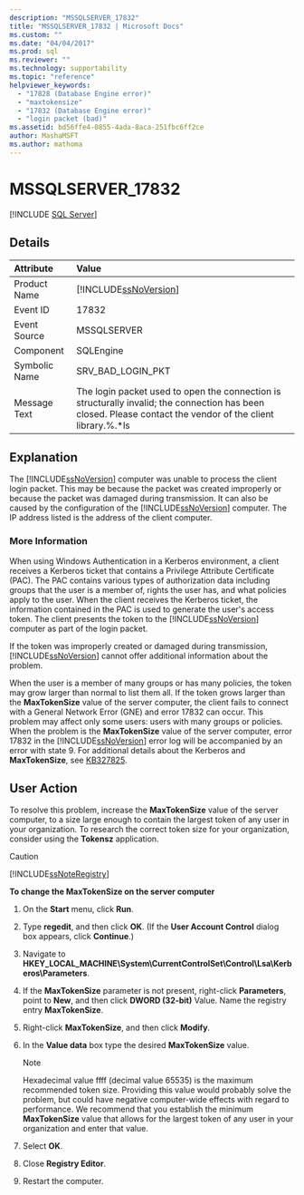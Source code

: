 ```yaml
---
description: "MSSQLSERVER_17832"
title: "MSSQLSERVER_17832 | Microsoft Docs"
ms.custom: ""
ms.date: "04/04/2017"
ms.prod: sql
ms.reviewer: ""
ms.technology: supportability
ms.topic: "reference"
helpviewer_keywords: 
  - "17828 (Database Engine error)"
  - "maxtokensize"
  - "17832 (Database Engine error)"
  - "login packet (bad)"
ms.assetid: bd56ffe4-0855-4ada-8aca-251fbc6ff2ce
author: MashaMSFT
ms.author: mathoma
---
```

# MSSQLSERVER_17832
 [!INCLUDE [SQL Server](../../includes/applies-to-version/sqlserver.md)]
  
## Details  
  
| Attribute | Value |  
| :-------- | :---- |  
|Product Name|[!INCLUDE[ssNoVersion](../../includes/ssnoversion-md.md)]|  
|Event ID|17832|  
|Event Source|MSSQLSERVER|  
|Component|SQLEngine|  
|Symbolic Name|SRV_BAD_LOGIN_PKT|  
|Message Text|The login packet used to open the connection is structurally invalid; the connection has been closed. Please contact the vendor of the client library.%.*ls|  
  
## Explanation  
The [!INCLUDE[ssNoVersion](../../includes/ssnoversion-md.md)] computer was unable to process the client login packet. This may be because the packet was created improperly or because the packet was damaged during transmission. It can also be caused by the configuration of the [!INCLUDE[ssNoVersion](../../includes/ssnoversion-md.md)] computer. The IP address listed is the address of the client computer.  
  
### More Information  
When using Windows Authentication in a Kerberos environment, a client receives a Kerberos ticket that contains a Privilege Attribute Certificate (PAC). The PAC contains various types of authorization data including groups that the user is a member of, rights the user has, and what policies apply to the user. When the client receives the Kerberos ticket, the information contained in the PAC is used to generate the user's access token. The client presents the token to the [!INCLUDE[ssNoVersion](../../includes/ssnoversion-md.md)] computer as part of the login packet.  
  
If the token was improperly created or damaged during transmission, [!INCLUDE[ssNoVersion](../../includes/ssnoversion-md.md)] cannot offer additional information about the problem.  
  
When the user is a member of many groups or has many policies, the token may grow larger than normal to list them all. If the token grows larger than the **MaxTokenSize** value of the server computer, the client fails to connect with a General Network Error (GNE) and error 17832 can occur. This problem may affect only some users: users with many groups or policies. When the problem is the **MaxTokenSize** value of the server computer, error 17832 in the [!INCLUDE[ssNoVersion](../../includes/ssnoversion-md.md)] error log will be accompanied by an error with state 9. For additional details about the Kerberos and **MaxTokenSize**, see [KB327825](https://support.microsoft.com/kb/327825).  
  
## User Action  
To resolve this problem, increase the **MaxTokenSize** value of the server computer, to a size large enough to contain the largest token of any user in your organization. To research the correct token size for your organization, consider using the **Tokensz** application.  
  
> [!CAUTION]  
> [!INCLUDE[ssNoteRegistry](../../includes/ssnoteregistry-md.md)]  
  
**To change the MaxTokenSize on the server computer**  
  
1.  On the **Start** menu, click **Run**.  
  
2.  Type **regedit**, and then click **OK**. (If the **User Account Control** dialog box appears, click **Continue**.)  
  
3.  Navigate to **HKEY_LOCAL_MACHINE\System\CurrentControlSet\Control\Lsa\Kerberos\Parameters**.  
  
4.  If the **MaxTokenSize** parameter is not present, right-click **Parameters**, point to **New**, and then click **DWORD (32-bit)** Value. Name the registry entry **MaxTokenSize**.  
  
5.  Right-click **MaxTokenSize**, and then click **Modify**.  
  
6.  In the **Value data** box type the desired **MaxTokenSize** value.  
  
    > [!NOTE]  
    > Hexadecimal value ffff (decimal value 65535) is the maximum recommended token size. Providing this value would probably solve the problem, but could have negative computer-wide effects with regard to performance. We recommend that you establish the minimum **MaxTokenSize** value that allows for the largest token of any user in your organization and enter that value.  
  
7.  Select **OK**.
  
8.  Close **Registry Editor**.  
  
9. Restart the computer.  
  
